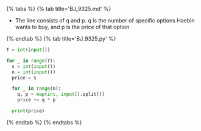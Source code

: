 {% tabs %}
{% tab title='BJ_9325.md' %}

* The line consists of q and p. q is the number of specific options Haebin wants to buy, and p is the price of that option

{% endtab %}
{% tab title='BJ_9325.py' %}

```py
T = int(input())

for _ in range(T):
  s = int(input())
  n = int(input())
  price = s

  for _ in range(n):
    q, p = map(int, input().split())
    price += q * p

  print(price)
```

{% endtab %}
{% endtabs %}